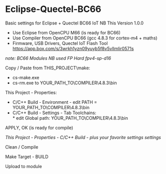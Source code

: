 # Eclipse-Quectel-BC66
Basic settings for Eclipse + Quectel BC66 IoT NB
This Version 1.0.0

* Use Eclipse from OpenCPU M66 (is ready for BC66)
* Use Compiler from OpenCPU BC66 (gcc 4.8.3 for cortex-m4 + maths)
* Firmware, USB Drivers, Quectel IoT Flash Tool https://app.box.com/s/3wrkh1yzn09yuyb5f8v5vllmlir0571s

*note: BC66 Modules NB used FP Hard fpv4-sp-d16*

Copy / Paste from THIS_PROJECT\make: 
* cs-make.exe
* cs-rm.exe
to YOUR_PATH_TO\COMPILER\4.8.3\bin
        
This Project - Properties:
* C/C++ Build - Environment - edit PATH = YOUR_PATH_TO\COMPILER\4.8.3\bin 
* C/C++ Build - Settings - Tab Toolchains:   
        * edit Global path: YOUR_PATH_TO\COMPILER\4.8.3\bin   
    
APPLY, OK  (is ready for compile)     
    
*This Project - Properties - C/C++ Build - plus your favorite settings settings*
   
    
Clean / Compile  

Make Target - BUILD

Upload to module

